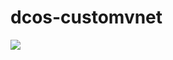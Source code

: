 # dcos-customvnet
<a href="https://portal.azure.com/#create/Microsoft.Template/uri/https%3A%2F%2Fraw.githubusercontent.com%2Fdigeler%2Fdcos-customvnet%2Fmaster%2Fazuredeploy.json.json" target="_blank">
    <img src="http://azuredeploy.net/deploybutton.png"/>
</a>


